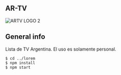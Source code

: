 ## AR-TV

![ARTV LOGO 2](https://github.com/dvds1151/AR-TV/assets/142638998/1337096b-8be7-425c-b736-266bcecb640d)

## General info
Lista de TV Argentina. El uso es solamente personal.

```
$ cd ../lorem
$ npm install
$ npm start
```

